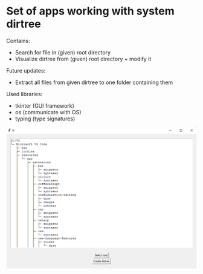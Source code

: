 # Set of apps working with system dirtree
Contains:

- Search for file in (given) root directory
- Visualize dirtree from (given) root directory + modify it

Future updates:

- Extract all files from given dirtree to one folder containing them

Used libraries:

- tkinter (GUI framework)
- os (communicate with OS)
- typing (type signatures)

![](https://github.com/ejdam87/dirtree/blob/master/showcase.png)
